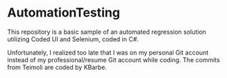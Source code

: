 # AutomationTesting
This repository is a basic sample of an automated regression solution utilizing Coded UI and Selenium, coded in C#.

Unfortunately, I realized too late that I was on my personal Git account instead of my professional/resume Git account while coding.
The commits from Teimoli are coded by KBarbe.
